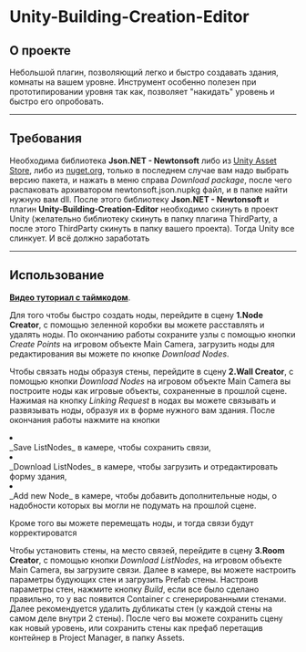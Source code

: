 # Unity-Building-Creation-Editor
## О проекте
Небольшой плагин, позволяющий легко и быстро создавать здания, комнаты на вашем уровне. 
Инструмент особенно полезен при прототипировании уровня так как, позволяет "накидать" уровень и быстро его опробовать.
***
## Требования
Необходима библиотека **Json.NET - Newtonsoft** либо из [Unity Asset Store](https://assetstore.unity.com/packages/tools/input-management/json-net-for-unity-11347), либо из [nuget.org](https://www.nuget.org/packages/Newtonsoft.Json/12.0.2), только в последнем случае вам надо выбрать версию пакета, и нажать в меню справа _Download package_, после чего распаковать архиватором newtonsoft.json.nupkg файл, и в папке найти нужную вам dll.
После этого библиотеку **Json.NET - Newtonsoft** и плагин **Unity-Building-Creation-Editor** необходимо скинуть в проект Unity (желательно библиотеку скинуть в папку плагина ThirdParty, а после этого ThirdParty скинуть в папку вашего проекта). Тогда Unity все слинкует. И всё должно заработать
***
## Использование
[**Видео туториал с таймкодом**](https://youtu.be/I-GhEakibtU?t=502).

Для того чтобы быстро создать ноды, перейдите в сцену **1.Node Creator**, с помощью зеленной коробки вы можете расставлять и удалять ноды. По окончанию работы сохраните узлы с помощью кнопки _Create Points_ на игровом объекте Main Camera, загрузить ноды для редактирования вы можете по кнопке _Download Nodes_.

Чтобы связать ноды образуя стены, перейдите в сцену **2.Wall Creator**, с помощью кнопки _Download Nodes_ на игровом объекте Main Camera вы построите ноды как игровые объекты, сохраненные в прошлой сцене. Нажимая на кнопку _Linking Request_ в нодах вы можете связывать и развязывать ноды, образуя их в форме нужного вам здания. 
После окончания работы нажмите на кнопки 

<li></li> _Save ListNodes_ в камере, чтобы сохранить связи, 
<li></li> _Download ListNodes_ в камере, чтобы загрузить и отредактировать форму здания,
<li></li> _Add new Node_ в камере, чтобы добавить дополнительные ноды, о надобности которых вы могли не подумать на прошлой сцене.

Кроме того вы можете перемещать ноды, и тогда связи будут корректироватся

Чтобы установить стены, на место связей, перейдите в сцену **3.Room Creator**, с помощью кнопки _Download ListNodes_, на игровом объекте Main Camera, вы загрузите связи. Далее в камере, вы можете настроить параметры будующих стен и загрузить Prefab стены. Настроив параметры стен, нажмите кнопку _Build_, если все было сделано правильно, то у вас появится Container с сгенерированными стенами. Далее рекомендуется удалить дубликаты стен (у каждой стены на самом деле внутри 2 стены). После чего вы можете сохранить сцену как новый уровень, или сохранить стены как префаб перетащив контейнер в Project Manager, в папку Assets.
